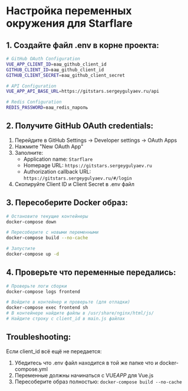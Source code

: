 # Настройка переменных окружения для Starflare

## 1. Создайте файл .env в корне проекта:

```bash
# GitHub OAuth Configuration
VUE_APP_CLIENT_ID=ваш_github_client_id
GITHUB_CLIENT_ID=ваш_github_client_id
GITHUB_CLIENT_SECRET=ваш_github_client_secret

# API Configuration
VUE_APP_API_BASE_URL=https://gitstars.sergeygulyaev.ru/api

# Redis Configuration
REDIS_PASSWORD=ваш_redis_пароль
```

## 2. Получите GitHub OAuth credentials:

1. Перейдите в GitHub Settings → Developer settings → OAuth Apps
2. Нажмите "New OAuth App"
3. Заполните:
   - Application name: `Starflare`
   - Homepage URL: `https://gitstars.sergeygulyaev.ru`
   - Authorization callback URL: `https://gitstars.sergeygulyaev.ru/#/login`
4. Скопируйте Client ID и Client Secret в .env файл

## 3. Пересоберите Docker образ:

```bash
# Остановите текущие контейнеры
docker-compose down

# Пересоберите с новыми переменными
docker-compose build --no-cache

# Запустите
docker-compose up -d
```

## 4. Проверьте что переменные передались:

```bash
# Проверьте логи сборки
docker-compose logs frontend

# Войдите в контейнер и проверьте (для отладки)
docker-compose exec frontend sh
# В контейнере найдите файлы в /usr/share/nginx/html/js/
# Найдите строку с client_id в main.js файлах
```

## Troubleshooting:

Если client_id всё ещё не передается:

1. Убедитесь что .env файл находится в той же папке что и docker-compose.yml
2. Переменные должны начинаться с VUE*APP* для Vue.js
3. Пересоберите образ полностью: `docker-compose build --no-cache`
